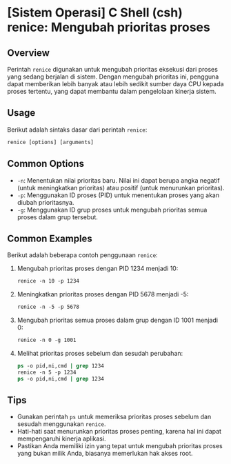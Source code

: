 # [Sistem Operasi] C Shell (csh) renice: Mengubah prioritas proses

## Overview
Perintah `renice` digunakan untuk mengubah prioritas eksekusi dari proses yang sedang berjalan di sistem. Dengan mengubah prioritas ini, pengguna dapat memberikan lebih banyak atau lebih sedikit sumber daya CPU kepada proses tertentu, yang dapat membantu dalam pengelolaan kinerja sistem.

## Usage
Berikut adalah sintaks dasar dari perintah `renice`:

```csh
renice [options] [arguments]
```

## Common Options
- `-n`: Menentukan nilai prioritas baru. Nilai ini dapat berupa angka negatif (untuk meningkatkan prioritas) atau positif (untuk menurunkan prioritas).
- `-p`: Menggunakan ID proses (PID) untuk menentukan proses yang akan diubah prioritasnya.
- `-g`: Menggunakan ID grup proses untuk mengubah prioritas semua proses dalam grup tersebut.

## Common Examples
Berikut adalah beberapa contoh penggunaan `renice`:

1. Mengubah prioritas proses dengan PID 1234 menjadi 10:
   ```csh
   renice -n 10 -p 1234
   ```

2. Meningkatkan prioritas proses dengan PID 5678 menjadi -5:
   ```csh
   renice -n -5 -p 5678
   ```

3. Mengubah prioritas semua proses dalam grup dengan ID 1001 menjadi 0:
   ```csh
   renice -n 0 -g 1001
   ```

4. Melihat prioritas proses sebelum dan sesudah perubahan:
   ```csh
   ps -o pid,ni,cmd | grep 1234
   renice -n 5 -p 1234
   ps -o pid,ni,cmd | grep 1234
   ```

## Tips
- Gunakan perintah `ps` untuk memeriksa prioritas proses sebelum dan sesudah menggunakan `renice`.
- Hati-hati saat menurunkan prioritas proses penting, karena hal ini dapat mempengaruhi kinerja aplikasi.
- Pastikan Anda memiliki izin yang tepat untuk mengubah prioritas proses yang bukan milik Anda, biasanya memerlukan hak akses root.